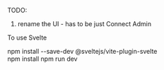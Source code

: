 TODO:

1. rename the UI - has to be just Connect Admin


To use Svelte

npm install --save-dev @sveltejs/vite-plugin-svelte              
npm install
npm run dev
